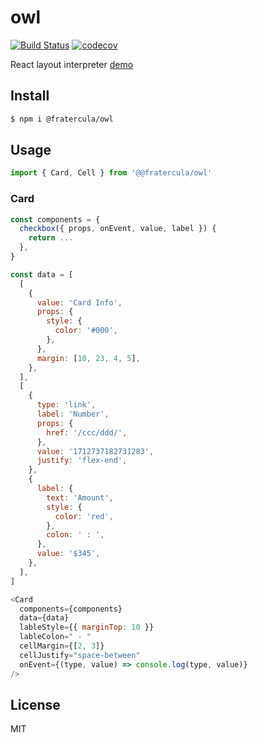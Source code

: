 # owl

[![Build Status](https://travis-ci.org/fratercula/owl.svg?branch=master)](https://travis-ci.org/fratercula/owl)
[![codecov](https://codecov.io/gh/fratercula/owl/branch/master/graph/badge.svg)](https://codecov.io/gh/fratercula/owl)

React layout interpreter [demo](https://fratercula.github.io/owl/)

## Install

```bash
$ npm i @fratercula/owl
```

## Usage

```js
import { Card, Cell } from '@@fratercula/owl'
```

### Card

```js
const components = {
  checkbox({ props, onEvent, value, label }) {
    return ...
  },
}

const data = [
  [
    {
      value: 'Card Info',
      props: {
        style: {
          color: '#000',
        },
      },
      margin: [10, 23, 4, 5],
    },
  ],
  [
    {
      type: 'link',
      label: 'Number',
      props: {
        href: '/ccc/ddd/',
      },
      value: '1712737182731283',
      justify: 'flex-end',
    },
    {
      label: {
        text: 'Amount',
        style: {
          color: 'red',
        },
        colon: ' : ',
      },
      value: '$345',
    },
  ],
]

<Card
  components={components}
  data={data}
  lableStyle={{ marginTop: 10 }}
  lableColon=" - "
  cellMargin={[2, 3]}
  cellJustify="space-between"
  onEvent={(type, value) => console.log(type, value)}
/>
```

## License

MIT
